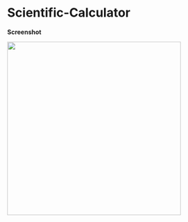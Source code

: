# Scientific-Calculator

**Screenshot**

<img src="https://user-images.githubusercontent.com/37112730/67660586-4978cc80-f989-11e9-85e8-07683df4510c.jpg" width="400">
